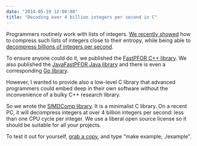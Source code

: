 ```yaml
---
date: "2014-05-19 12:00:00"
title: "Decoding over 4 billion integers per second in C"
---
```




Programmers routinely work with lists of integers. [We recently showed](/lemire/blog/archives/2012/09/12/fast-integer-compression-decoding-billions-of-integers-per-second/) how to compress such lists of integers close to their entropy, while being able to [decompress billions of integers per second](http://onlinelibrary.wiley.com/doi/10.1002/spe.2203/abstract).

To ensure anyone could do it, we published the [FastPFOR C++ library](https://github.com/lemire/FastPFOR). We also published the [JavaFastPFOR Java library](https://github.com/lemire/JavaFastPFOR) and there is even a corresponding [Go library](https://github.com/dataence/encoding).

However, I wanted to provide also a low-level C library that advanced programmers could embed deep in their own software without the inconvenience of a bulky C++ research library.

So we wrote the [SIMDComp library](https://github.com/lemire/simdcomp). It is a minimalist C library. On a recent PC, it will decompress integers at over 4 billion integers per second: less than one CPU cycle per integer. We use a liberal open source license so it should be suitable for all your projects.

To test it out for yourself, [grab a copy](https://github.com/lemire/simdcomp), and type &ldquo;make example; ./example&rdquo;.

